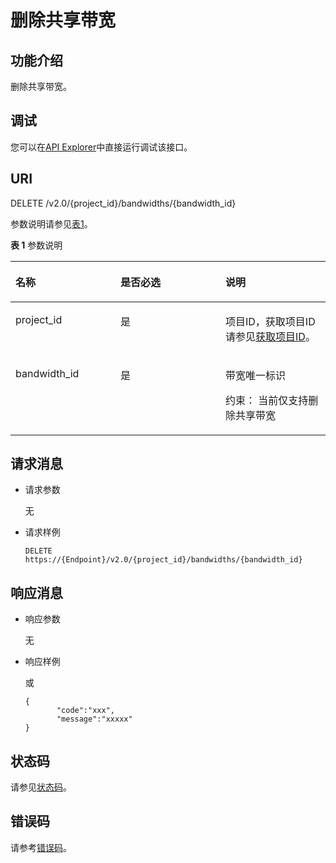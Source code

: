 # 删除共享带宽<a name="eip_apisharedbandwidth_0003"></a>

## 功能介绍<a name="zh-cn_topic_0201534305_section21768161"></a>

删除共享带宽。

## 调试<a name="zh-cn_topic_0201534305_section1062181918110"></a>

您可以在[API Explorer](https://apiexplorer.developer.huaweicloud.com/apiexplorer/doc?product=EIP&version=v2&api=DeleteSharedBandwidth)中直接运行调试该接口。

## URI<a name="zh-cn_topic_0201534305_section61695723"></a>

DELETE /v2.0/\{project\_id\}/bandwidths/\{bandwidth\_id\}

参数说明请参见[表1](#zh-cn_topic_0201534305_table45251091)。

**表 1**  参数说明

<a name="zh-cn_topic_0201534305_table45251091"></a>
<table><thead align="left"><tr id="zh-cn_topic_0201534305_row25040094"><th class="cellrowborder" valign="top" width="33.33333333333333%" id="mcps1.2.4.1.1"><p id="zh-cn_topic_0201534305_p14981763"><a name="zh-cn_topic_0201534305_p14981763"></a><a name="zh-cn_topic_0201534305_p14981763"></a>名称</p>
</th>
<th class="cellrowborder" valign="top" width="33.33333333333333%" id="mcps1.2.4.1.2"><p id="zh-cn_topic_0201534305_p5563313"><a name="zh-cn_topic_0201534305_p5563313"></a><a name="zh-cn_topic_0201534305_p5563313"></a>是否必选</p>
</th>
<th class="cellrowborder" valign="top" width="33.33333333333333%" id="mcps1.2.4.1.3"><p id="zh-cn_topic_0201534305_p47975183"><a name="zh-cn_topic_0201534305_p47975183"></a><a name="zh-cn_topic_0201534305_p47975183"></a>说明</p>
</th>
</tr>
</thead>
<tbody><tr id="zh-cn_topic_0201534305_row60784581"><td class="cellrowborder" valign="top" width="33.33333333333333%" headers="mcps1.2.4.1.1 "><p id="zh-cn_topic_0201534305_p24604028"><a name="zh-cn_topic_0201534305_p24604028"></a><a name="zh-cn_topic_0201534305_p24604028"></a>project_id</p>
</td>
<td class="cellrowborder" valign="top" width="33.33333333333333%" headers="mcps1.2.4.1.2 "><p id="zh-cn_topic_0201534305_p46769243"><a name="zh-cn_topic_0201534305_p46769243"></a><a name="zh-cn_topic_0201534305_p46769243"></a>是</p>
</td>
<td class="cellrowborder" valign="top" width="33.33333333333333%" headers="mcps1.2.4.1.3 "><p id="zh-cn_topic_0201534305_p10487112"><a name="zh-cn_topic_0201534305_p10487112"></a><a name="zh-cn_topic_0201534305_p10487112"></a>项目ID，获取项目ID请参见<a href="获取项目ID.md#eip_api06_0004">获取项目ID</a>。</p>
</td>
</tr>
<tr id="zh-cn_topic_0201534305_row3475817"><td class="cellrowborder" valign="top" width="33.33333333333333%" headers="mcps1.2.4.1.1 "><p id="zh-cn_topic_0201534305_p13105749"><a name="zh-cn_topic_0201534305_p13105749"></a><a name="zh-cn_topic_0201534305_p13105749"></a>bandwidth_id</p>
</td>
<td class="cellrowborder" valign="top" width="33.33333333333333%" headers="mcps1.2.4.1.2 "><p id="zh-cn_topic_0201534305_p54932709"><a name="zh-cn_topic_0201534305_p54932709"></a><a name="zh-cn_topic_0201534305_p54932709"></a>是</p>
</td>
<td class="cellrowborder" valign="top" width="33.33333333333333%" headers="mcps1.2.4.1.3 "><p id="zh-cn_topic_0201534305_p20364417"><a name="zh-cn_topic_0201534305_p20364417"></a><a name="zh-cn_topic_0201534305_p20364417"></a>带宽唯一标识</p>
<p id="zh-cn_topic_0201534305_p759405915917"><a name="zh-cn_topic_0201534305_p759405915917"></a><a name="zh-cn_topic_0201534305_p759405915917"></a>约束： 当前仅支持删除共享带宽</p>
</td>
</tr>
</tbody>
</table>

## 请求消息<a name="zh-cn_topic_0201534305_section18390601"></a>

-   请求参数

    无

-   请求样例

    ```
    DELETE https://{Endpoint}/v2.0/{project_id}/bandwidths/{bandwidth_id}
    ```


## 响应消息<a name="zh-cn_topic_0201534305_section31297682"></a>

-   响应参数

    无

-   响应样例

    或

    ```
    {
           "code":"xxx",
           "message":"xxxxx"
    }
    ```


## 状态码<a name="zh-cn_topic_0201534305_section31981619"></a>

请参见[状态码](状态码.md#eip_api05_0001)。

## 错误码<a name="zh-cn_topic_0201534305_section85821649202813"></a>

请参考[错误码](错误码.md)。

